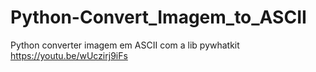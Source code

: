 # Python-Convert_Imagem_to_ASCII
Python converter imagem em ASCII com a lib pywhatkit
https://youtu.be/wUczirj9iFs
